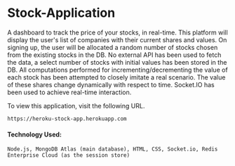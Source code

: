 # Stock-Application

A dashboard to track the price of your stocks, in real-time.
This platform will display the user's list of companies with their current shares and values. 
On signing up, the user will be allocated a random number of stocks chosen from the existing stocks in the DB.
No external API has been used to fetch the data, a select number of stocks with initial values has been stored in the DB.
All computations performed for incrementing/decrementing the value of each stock has been attempted to closely imitate a real scenario.
The value of these shares change dynamically with respect to time. Socket.IO has been used to achieve real-time interaction.

To view this application, visit the following URL.

```
https://heroku-stock-app.herokuapp.com
```

#### Technology Used:
```
Node.js, MongoDB Atlas (main database), HTML, CSS, Socket.io, Redis Enterprise Cloud (as the session store)
```
